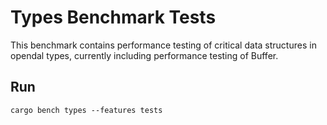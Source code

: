 # Types Benchmark Tests

This benchmark contains performance testing of critical data structures in opendal types, currently including performance testing of Buffer.

## Run

```shell
cargo bench types --features tests
```
